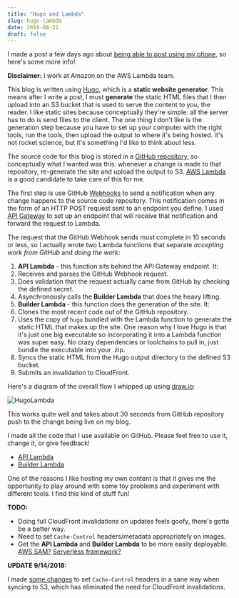 ```yaml
---
title: "Hugo and Lambda"
slug: hugo-lambda
date: 2018-08-31
draft: false
---
```

I made a post a few days ago about [being able to post using my phone](/posts/hugo-from-phone/), so here's some more info!

**Disclaimer:** I work at Amazon on the AWS Lambda team.

This blog is written using [Hugo](https://gohugo.io), which is a **static website generator**. This means after I write a post, I must **generate** the static HTML files that I then upload into an S3 bucket that is used to serve the content to you, the reader. I like static sites because conceptually they're simple: all the server has to do is send files to the client. The one thing I don't like is the generation step because you have to set up your computer with the right tools, run the tools, then upload the output to where it's being hosted. It's not rocket science, but it's something I'd like to think about less.

The source code for this blog is stored in a [GitHub repository](https://github.com/wnka/pdp80-blog), so conceptually what I wanted was this: whenever a change is made to that repository, re-generate the site and upload the output to S3. [AWS Lambda](https://aws.amazon.com/lambda/) is a good candidate to take care of this for me.

The first step is use GitHub [Webhooks](https://developer.github.com/webhooks/) to send a notification when any change happens to the source code repository. This notification comes in the form of an HTTP POST request sent to an endpoint you define. I used [API Gateway](https://aws.amazon.com/api-gateway/) to set up an endpoint that will receive that notification and forward the request to Lambda.

The request that the GitHub Webhook sends must complete in 10 seconds or less, so I actually wrote two Lambda functions that separate *accepting work from GitHub* and *doing the work*:

1. **API Lambda** - this function sits behind the API Gateway endpoint. It:
 1. Receives and parses the GitHub Webhook request.
 1. Does validation that the request actually came from GitHub by checking the defined secret.
 1. Asynchronously calls the **Builder Lambda** that does the heavy lifting.
1. **Builder Lambda** - this function does the generation of the site. It:
 1. Clones the most recent code out of the GitHub repository.
 1. Uses the copy of `hugo` bundled with the Lambda function to generate the static HTML that makes up the site. One reason why I love Hugo is that it's just one big executable so incorporating it into a Lambda function was super easy. No crazy dependencies or toolchains to pull in, just bundle the executable into your .zip.
 1. Syncs the static HTML from the Hugo output directory to the defined S3 bucket.
 1. Submits an invalidation to CloudFront.

Here's a diagram of the overall flow I whipped up using [draw.io](https://draw.io):

![HugoLambda](/images/HugoLambda.png)

This works quite well and takes about 30 seconds from GitHub repository push to the change being live on my blog.

I made all the code that I use available on GitHub. Please feel free to use it, change it, or give feedback!

* [API Lambda](https://github.com/wnka/hugo-lambda-webhook)
* [Builder Lambda](https://github.com/wnka/hugo-lambda)

One of the reasons I like hosting my own content is that it gives me the opportunity to play around with some toy problems and experiment with different tools. I find this kind of stuff fun!

**TODO:**

* Doing full CloudFront invalidations on updates feels goofy, there's gotta be a better way.
* Need to set `Cache-Control` headers/metadata appropriately on images.
* Get the **API Lambda** and **Builder Lambda** to be more easily deployable. [AWS SAM?](https://github.com/awslabs/serverless-application-model) [Serverless framework?](https://serverless.com)

**UPDATE 9/14/2018:**

I made [some changes](https://github.com/wnka/hugo-lambda/commit/304b043a2a4d8e99d8ec74a1538db1092cea1ba5) to set `Cache-Control` headers in a sane way when syncing to S3, which has eliminated the need for CloudFront invalidations. 
